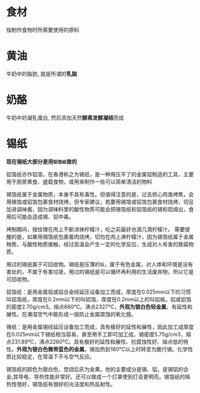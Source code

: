 # 食材

指制作食物时所需要使用的原料



# 黄油

牛奶中的脂肪, 就是所谓的**乳脂**



# 奶酪

牛奶中的凝乳蛋白, 然后添加天然**酵素发酵凝结**而成









# 锡纸

**现在锡纸大部分是用`铝箔纸`做的**

铝箔纸亦作铝箔，在香港称之为锡纸，是一种用压平了的金属铝制造的工具，主要用于厨房煮食、盛载食物，或用来制作一些可以简单清洁的物料



锡箔纸属于金属物质，本身不具有毒性。但值得注意的是，过去担心肉类烤焦，会用锡箔或铝箔包裹食材烧烤，但专家建议，若要用锡箔或铝箔包裹食材烧烤，切忌加进调味酱，因为调味料里的酸性物质可能会把锡箔纸和铝箔纸的锡和铝熔出，食用后可能会造成锡、铝中毒。

烤制期间，按纹理在肉上不断涂抹柠檬汁，吃之前最好也滴几滴柠檬汁。  需要提醒的是，如果用锡箔纸包裹着肉烧烤，切勿在肉上淋柠檬汁，因为锡箔纸属于金属物质，与酸性物质接触，经过高温会产生一定的化学反应，生成对人有害的致癌物质。







用过的锡纸属于可回收物。锡纸是压薄的`铝`，属于有色金属，对人体和环境是没有害处的，不属于有害垃圾，用过的锡纸是可以循环再利用的生活废弃物，所以它是可回收物。



铝箔纸：是用金属铝或铝合金经延压设备加工而成，厚度在0.025mm以下的习惯叫铝箔纸，厚度在0.2mm以下的叫铝箔，厚度在0.2mm以上的叫铝板。铝或铝箔的密度2.70g/cm3。熔点660℃。沸点2327℃，**外观为银白色轻金属**，有延性和展性。在潮湿空气中能形成一层防止金属腐蚀的氧化膜。

锡纸：是用金属锡经延压设备加工而成，具有极好的延性和展性，因此加工成厚度在0.025mm以下锡纸相当容易，甚至用手工即可加工成，锡密度5.75g/cm3，熔点231.89℃，沸点2260℃。具有极好的延性和展性、抗腐蚀性好、熔点低的特性。**外观为银白色微带蓝色的金属**。锡加热到160℃以上时转变为脆行锡。化学性质比较稳定，在常温下不与空气反应。

锡箔纸的颜色为银白色，焚烧后灰为金黄。他的主要成分是锡、铝，是锡铝的合金;其导电、导热性能非常好。还可以做成一个灯罩使到灯会更明亮。锡箔纸的隔热性很好，锡箔纸有很好的光洁度和热反射性。